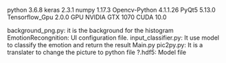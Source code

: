 
python 3.6.8
keras 2.3.1
numpy 1.17.3
Opencv-Python 4.1.1.26
PyQt5 5.13.0
Tensorflow_Gpu 2.0.0
GPU NVIDIA GTX 1070
CUDA 10.0

background_png.py: it is the background for the histogram
EmotionRecongnition: UI configuration file.
input_classifier.py: It use model to classify the emotion and return the result
Main.py
pic2py.py: It is a translater to change the picture to python file
?.hdf5: Model file
